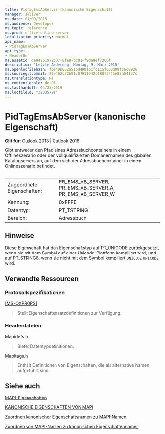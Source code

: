 ```yaml
---
title: PidTagEmsAbServer (kanonische Eigenschaft)
manager: soliver
ms.date: 03/09/2015
ms.audience: Developer
ms.topic: reference
ms.prod: office-online-server
localization_priority: Normal
api_name:
- PidTagEmsAbServer
api_type:
- HeaderDef
ms.assetid: de942619-2507-8fe0-bc81-f9da9ef7266f
description: 'Letzte Änderung: Montag, 9. März 2015'
ms.openlocfilehash: fba49b052a51bd498f61fc115f630d08fc6c8926
ms.sourcegitcommit: 8fe462c32b91c87911942c188f3445e85a54137c
ms.translationtype: MT
ms.contentlocale: de-DE
ms.lasthandoff: 04/23/2019
ms.locfileid: "32335798"
---
```

# <a name="pidtagemsabserver-canonical-property"></a>PidTagEmsAbServer (kanonische Eigenschaft)

  
  
**Gilt für**: Outlook 2013 | Outlook 2016 
  
Gibt entweder den Pfad eines Adressbuchcontainers in einem Offlineszenario oder den vollqualifizierten Domänennamen des globalen Katalogservers an, auf dem sich der Adressbuchcontainer in einem Onlineszenario befindet.
  
## 

|||
|:-----|:-----|
|Zugeordnete Eigenschaften:  <br/> |PR_EMS_AB_SERVER, PR_EMS_AB_SERVER_A, PR_EMS_AB_SERVER_W  <br/> |
|Kennung:  <br/> |0xFFFE  <br/> |
|Datentyp:  <br/> |PT_TSTRING  <br/> |
|Bereich:  <br/> |Adressbuch  <br/> |
   
## <a name="remarks"></a>Hinweise

Diese Eigenschaft hat den  Eigenschaftstyp auf PT_UNICODE zurückgesetzt, wenn sie mit dem Symbol auf einer Unicode-Plattform kompiliert wird, und auf PT_STRING8, wenn sie nicht mit dem Symbol kompiliert `UNICODE`  `UNICODE` wird. 
  
## <a name="related-resources"></a>Verwandte Ressourcen

### <a name="protocol-specifications"></a>Protokollspezifikationen

[[MS-OXPROPS]](https://msdn.microsoft.com/library/f6ab1613-aefe-447d-a49c-18217230b148%28Office.15%29.aspx)
  
> Stellt Eigenschaftensatzdefinitionen zur Verfügung.
    
### <a name="header-files"></a>Headerdateien

Mapidefs.h
  
> Bietet Datentypdefinitionen.
    
Mapitags.h
  
> Enthält Definitionen von Eigenschaften, die als alternative Namen aufgeführt sind.
    
## <a name="see-also"></a>Siehe auch



[MAPI-Eigenschaften](mapi-properties.md)
  
[KANONISCHE EIGENSCHAFTEN VON MAPI](mapi-canonical-properties.md)
  
[Zuordnen kanonischer Eigenschaftsnamen zu MAPI-Namen](mapping-canonical-property-names-to-mapi-names.md)
  
[Zuordnen von MAPI-Namen zu kanonischen Eigenschaftennamen](mapping-mapi-names-to-canonical-property-names.md)

